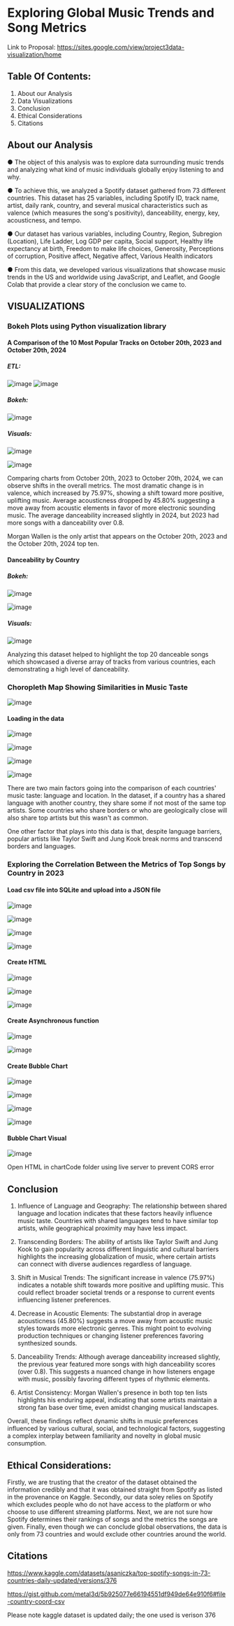 
# Exploring Global Music Trends and Song Metrics

Link to Proposal: https://sites.google.com/view/project3data-visualization/home


## Table Of Contents:

1. About our Analysis
2. Data Visualizations
3. Conclusion
4. Ethical Considerations
5. Citations

## About our Analysis
● The object of this analysis was to explore data surrounding music trends and analyzing what kind of music individuals globally enjoy listening to and why.

● To achieve this, we analyzed a Spotify dataset gathered from 73 different countries. This dataset has 25 variables, including Spotify ID, track name, artist, daily rank, country, and several musical characteristics such as valence (which measures the song's positivity), danceability, energy, key, acousticness, and tempo. 

● Our dataset has various variables, including Country, Region, Subregion (Location), Life 
Ladder, Log GDP per capita, Social support, Healthy life expectancy at birth, Freedom to 
make life choices, Generosity, Perceptions of corruption, Positive affect, Negative affect, 
Various Health indicators

● From this data, we developed various visualizations that showcase music trends in the US and worldwide using JavaScript, and Leaflet, and Google Colab that provide a clear story of the conclusion we came to.


## VISUALIZATIONS


### Bokeh Plots using Python visualization library


#### A Comparison of the 10 Most Popular Tracks on October 20th, 2023 and October 20th, 2024

##### ETL:
![image](https://github.com/user-attachments/assets/861ea3ff-ed2c-439e-85ed-228ce8379cc2)
![image](https://github.com/user-attachments/assets/9dd6956b-d714-4d5c-bc53-3622330a2428)


##### Bokeh:
![image](https://github.com/user-attachments/assets/655f6dfe-389a-482d-a70e-5c3bc4056528)

##### Visuals: 
![image](https://github.com/user-attachments/assets/4f2b1ea3-092c-4a1a-a31d-a89e8a7f7564)

![image](https://github.com/user-attachments/assets/45b7ad5b-410e-4204-8546-b2ccb3484dd9)


Comparing charts from October 20th, 2023 to October 20th, 2024, we can observe shifts in the overall metrics. The most dramatic change is in valence, which increased by 75.97%, showing a shift toward more positive, uplifting music. Average acousticness dropped by 45.80% suggesting a move away from acoustic elements in favor of more electronic sounding music. The average danceability increased slightly in 2024, but 2023 had more songs with a danceability over 0.8. 

Morgan Wallen is the only artist that appears on the October 20th, 2023 and the October 20th, 2024 top ten.


#### Danceability by Country


##### Bokeh:

![image](https://github.com/user-attachments/assets/039c4544-e88d-48f6-bfdd-9d18c41826bd)

![image](https://github.com/user-attachments/assets/e4794e76-1556-4ca0-8fde-c0ad7ff1e1ec)


##### Visuals:

![image](https://github.com/user-attachments/assets/d200c536-f1e5-45d3-8b8e-5646509e84ac)



Analyzing this dataset helped to highlight the top 20 danceable songs which showcased a diverse array of tracks from various countries, each demonstrating a high level of danceability.


### Choropleth Map Showing Similarities in Music Taste


![image](https://github.com/user-attachments/assets/31f19a24-f44b-4fa5-95ba-9ad9c388d15d)

#### Loading in the data

![image](https://github.com/user-attachments/assets/e30e2ce1-48f8-4f2f-8207-473299c20a4f)

![image](https://github.com/user-attachments/assets/b24445fe-f4b8-46ff-b93f-73099450eef1)

![image](https://github.com/user-attachments/assets/7fd8fc2e-5ab3-40ee-aad0-768eeca1269b)

![image](https://github.com/user-attachments/assets/4db9d682-25b4-48c7-9fb5-2d0c9767ec54)


There are two main factors going into the comparison of each countries' music taste: language and location. In the dataset, if a country has a shared language with another country, they share some if not most of the same top artists. Some countries who share borders or who are geologically close will also share top artists but this wasn't as common.

One other factor that plays into this data is that, despite language barriers, popular artists like Taylor Swift and Jung Kook break norms and transcend borders and languages.



### Exploring the Correlation Between the Metrics of Top Songs by Country in 2023


#### Load csv file into SQLite and upload into a JSON file

![image](https://github.com/user-attachments/assets/4e45a2d5-65c3-4e80-ad15-f2db2ce09ba5)

![image](https://github.com/user-attachments/assets/db9d5d3a-1bdc-4b99-88af-c35cb1e958ce)

![image](https://github.com/user-attachments/assets/03c99956-11fe-4b73-9a64-cc5bc8f94a4f)

![image](https://github.com/user-attachments/assets/606ac575-db45-468b-a65e-1d9a9e656b20)


#### Create HTML

![image](https://github.com/user-attachments/assets/397fe601-7043-4bf1-89dd-a6fd64f4bf16)

![image](https://github.com/user-attachments/assets/796ae501-8d4b-4534-b266-3a70b9159767)

![image](https://github.com/user-attachments/assets/24a010f6-3863-475b-8c42-33fc90e0abde)


#### Create Asynchronous function

![image](https://github.com/user-attachments/assets/b458a52f-39a7-4b33-857d-229b375b998a)

![image](https://github.com/user-attachments/assets/b073da1c-98c7-4a5c-a15c-7e25d7646782)


#### Create Bubble Chart

![image](https://github.com/user-attachments/assets/1d7c319d-e80b-4159-b35a-3a7287a4467c)

![image](https://github.com/user-attachments/assets/e9a57e97-a4c8-470b-9390-ccdcfe6f9b75)

![image](https://github.com/user-attachments/assets/c5ab4696-dbb7-4134-b76f-66574a42107a)

![image](https://github.com/user-attachments/assets/6d5b3725-b99d-4eb4-9ec7-fb150687a952)


#### Bubble Chart Visual

![image](https://github.com/user-attachments/assets/dc975353-496d-4f4e-8138-3d7dc1697b1f)


Open HTML in chartCode folder using live server to prevent CORS error



## Conclusion


1. Influence of Language and Geography: The relationship between shared language and location indicates that these factors heavily influence music taste. Countries with shared languages tend to have similar top artists, while geographical proximity may have less impact.


2. Transcending Borders: The ability of artists like Taylor Swift and Jung Kook to gain popularity across different linguistic and cultural barriers highlights the increasing globalization of music, where certain artists can connect with diverse audiences regardless of language.


3. Shift in Musical Trends: The significant increase in valence (75.97%) indicates a notable shift towards more positive and uplifting music. This could reflect broader societal trends or a response to current events influencing listener preferences.


4. Decrease in Acoustic Elements: The substantial drop in average acousticness (45.80%) suggests a move away from acoustic music styles towards more electronic genres. This might point to evolving production techniques or changing listener preferences favoring synthesized sounds.


5. Danceability Trends: Although average danceability increased slightly, the previous year featured more songs with high danceability scores (over 0.8). This suggests a nuanced change in how listeners engage with music, possibly favoring different types of rhythmic elements.


6. Artist Consistency: Morgan Wallen's presence in both top ten lists highlights his enduring appeal, indicating that some artists maintain a strong fan base over time, even amidst changing musical landscapes.
   

Overall, these findings reflect dynamic shifts in music preferences influenced by various cultural, social, and technological factors, suggesting a complex interplay between familiarity and novelty in global music consumption.


## Ethical Considerations:

Firstly, we are trusting that the creator of the dataset obtained the information credibly and that it was obtained straight from Spotify as listed in the provenance on Kaggle. Secondly, our data soley relies on Spotify which excludes people who do not have access to the platform or who choose to use different streaming platforms. Next, we are not sure how Spotify determines their rankings of songs and the metrics the songs are given. Finally, even though we can conclude global observations, the data is only from 73 countries and would exclude other countries around the world.


## Citations

https://www.kaggle.com/datasets/asaniczka/top-spotify-songs-in-73-countries-daily-updated/versions/376

https://gist.github.com/metal3d/5b925077e66194551df949de64e910f6#file-country-coord-csv


Please note kaggle dataset is updated daily; the one used is verison 376



